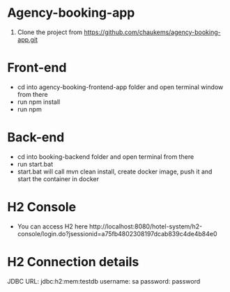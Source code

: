 # Agency-booking-app

1. Clone the project from https://github.com/chaukems/agency-booking-app.git

# Front-end

 - cd into agency-booking-frontend-app folder and open terminal window from there
 - run npm install 
 - run npm
 
# Back-end

 - cd into booking-backend folder and open terminal from there
 - run start.bat
 - start.bat will call mvn clean install, create docker image, push it and start the container in docker

# H2 Console
 - You can access H2 here http://localhost:8080/hotel-system/h2-console/login.do?jsessionid=a75fb4802308197dcab839c4de4b84e0
 
# H2 Connection details

JDBC URL: jdbc:h2:mem:testdb
username: sa
password: password
 
